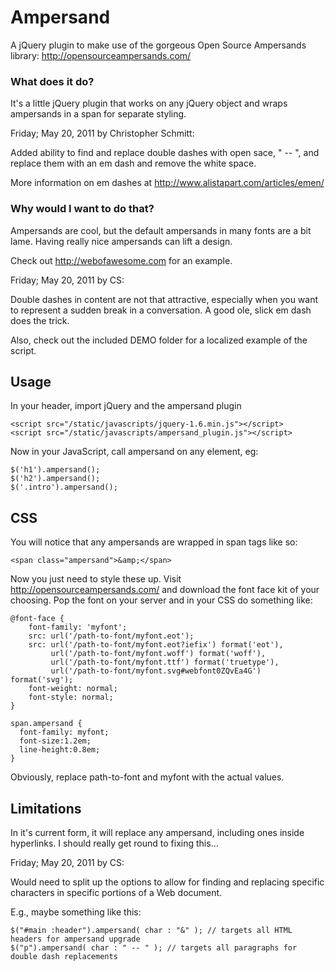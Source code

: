 # Ampersand #

A jQuery plugin to make use of the gorgeous Open Source Ampersands library: http://opensourceampersands.com/

### What does it do? ##

It's a little jQuery plugin that works on any jQuery object and wraps ampersands in a span for separate styling.


Friday; May 20, 2011 by Christopher Schmitt:

Added ability to find and replace double dashes with open sace, " -- ", and replace them with an em dash and remove the white space. 

More information on em dashes at http://www.alistapart.com/articles/emen/

### Why would I want to do that? ###

Ampersands are cool, but the default ampersands in many fonts are a bit lame. Having really nice ampersands can lift a design. 

Check out http://webofawesome.com for an example.

Friday; May 20, 2011 by CS:

Double dashes in content are not that attractive, especially when you want to represent a sudden break in a conversation. A good ole, slick em dash does the trick. 

Also, check out the included DEMO folder for a localized example of the script. 

## Usage ##

In your header, import jQuery and the ampersand plugin

    <script src="/static/javascripts/jquery-1.6.min.js"></script>
    <script src="/static/javascripts/ampersand_plugin.js"></script>
    
Now in your JavaScript, call ampersand on any element, eg:

    $('h1').ampersand();
    $('h2').ampersand();
    $('.intro').ampersand();
    
## CSS ##

You will notice that any ampersands are wrapped in span tags like so:

    <span class="ampersand">&amp;</span>
    
Now you just need to style these up. Visit http://opensourceampersands.com/ and download the font face kit of your choosing. Pop the font on your server and in your CSS do something like:


    @font-face {
        font-family: 'myfont';
        src: url('/path-to-font/myfont.eot');
        src: url('/path-to-font/myfont.eot?iefix') format('eot'),
             url('/path-to-font/myfont.woff') format('woff'),
             url('/path-to-font/myfont.ttf') format('truetype'),
             url('/path-to-font/myfont.svg#webfont0ZQvEa4G') format('svg');
        font-weight: normal;
        font-style: normal;
    }
    
    span.ampersand {
      font-family: myfont;
      font-size:1.2em;
      line-height:0.8em;
    }
    
Obviously, replace path-to-font and myfont with the actual values.

## Limitations ##

In it's current form, it will replace any ampersand, including ones inside hyperlinks. I should really get round to fixing this...

Friday; May 20, 2011 by CS:

Would need to split up the options to allow for finding and replacing specific characters in specific portions of a Web document. 

E.g., maybe something like this:

	$("#main :header").ampersand( char : "&" ); // targets all HTML headers for ampersand upgrade
	$("p").ampersand( char : " -- " ); // targets all paragraphs for double dash replacements 


